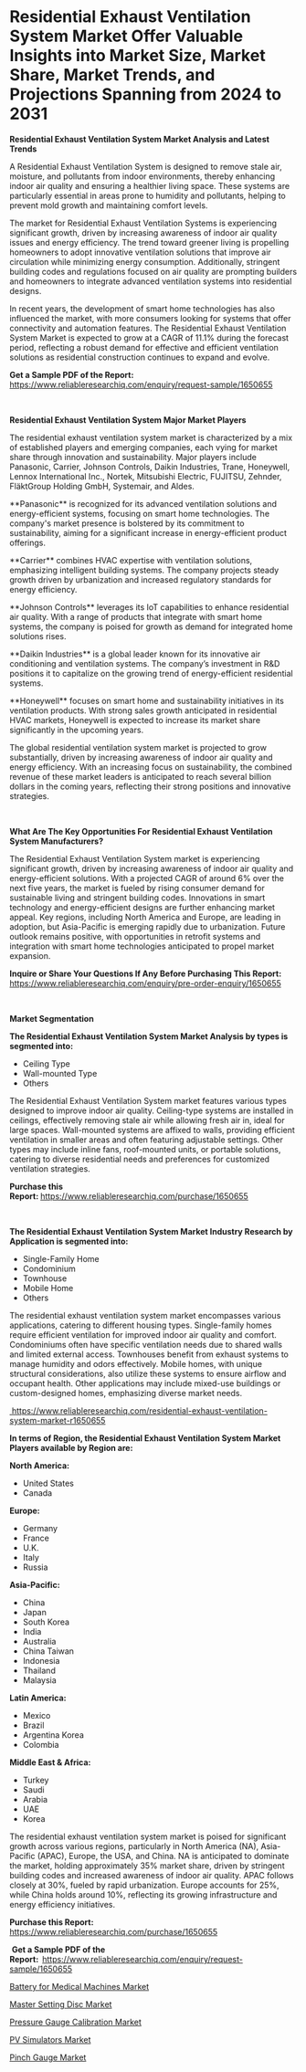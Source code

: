 <p><h1>Residential Exhaust Ventilation System Market Offer Valuable Insights into Market Size, Market Share, Market Trends, and Projections Spanning from 2024 to 2031</h1></p><p><strong>Residential Exhaust Ventilation System Market Analysis and Latest Trends</strong></p>
<p><p>A Residential Exhaust Ventilation System is designed to remove stale air, moisture, and pollutants from indoor environments, thereby enhancing indoor air quality and ensuring a healthier living space. These systems are particularly essential in areas prone to humidity and pollutants, helping to prevent mold growth and maintaining comfort levels.</p><p>The market for Residential Exhaust Ventilation Systems is experiencing significant growth, driven by increasing awareness of indoor air quality issues and energy efficiency. The trend toward greener living is propelling homeowners to adopt innovative ventilation solutions that improve air circulation while minimizing energy consumption. Additionally, stringent building codes and regulations focused on air quality are prompting builders and homeowners to integrate advanced ventilation systems into residential designs.</p><p>In recent years, the development of smart home technologies has also influenced the market, with more consumers looking for systems that offer connectivity and automation features. The Residential Exhaust Ventilation System Market is expected to grow at a CAGR of 11.1% during the forecast period, reflecting a robust demand for effective and efficient ventilation solutions as residential construction continues to expand and evolve.</p></p>
<p><strong>Get a Sample PDF of the Report:&nbsp;</strong> <a href="https://www.reliableresearchiq.com/enquiry/request-sample/1650655?utm_campaign=1088&utm_medium=2&utm_source=Github&utm_content=ia&utm_term=27122024&utm_id=residential-exhaust-ventilation-system">https://www.reliableresearchiq.com/enquiry/request-sample/1650655</a></p>
<p>&nbsp;</p>
<p><strong>Residential Exhaust Ventilation System Major Market Players</strong></p>
<p><p>The residential exhaust ventilation system market is characterized by a mix of established players and emerging companies, each vying for market share through innovation and sustainability. Major players include Panasonic, Carrier, Johnson Controls, Daikin Industries, Trane, Honeywell, Lennox International Inc., Nortek, Mitsubishi Electric, FUJITSU, Zehnder, FläktGroup Holding GmbH, Systemair, and Aldes.</p><p>**Panasonic** is recognized for its advanced ventilation solutions and energy-efficient systems, focusing on smart home technologies. The company's market presence is bolstered by its commitment to sustainability, aiming for a significant increase in energy-efficient product offerings.</p><p>**Carrier** combines HVAC expertise with ventilation solutions, emphasizing intelligent building systems. The company projects steady growth driven by urbanization and increased regulatory standards for energy efficiency.</p><p>**Johnson Controls** leverages its IoT capabilities to enhance residential air quality. With a range of products that integrate with smart home systems, the company is poised for growth as demand for integrated home solutions rises.</p><p>**Daikin Industries** is a global leader known for its innovative air conditioning and ventilation systems. The company’s investment in R&D positions it to capitalize on the growing trend of energy-efficient residential systems.</p><p>**Honeywell** focuses on smart home and sustainability initiatives in its ventilation products. With strong sales growth anticipated in residential HVAC markets, Honeywell is expected to increase its market share significantly in the upcoming years.</p><p>The global residential ventilation system market is projected to grow substantially, driven by increasing awareness of indoor air quality and energy efficiency. With an increasing focus on sustainability, the combined revenue of these market leaders is anticipated to reach several billion dollars in the coming years, reflecting their strong positions and innovative strategies.</p></p>
<p>&nbsp;</p>
<p><strong>What Are The Key Opportunities For Residential Exhaust Ventilation System Manufacturers?</strong></p>
<p><p>The Residential Exhaust Ventilation System market is experiencing significant growth, driven by increasing awareness of indoor air quality and energy-efficient solutions. With a projected CAGR of around 6% over the next five years, the market is fueled by rising consumer demand for sustainable living and stringent building codes. Innovations in smart technology and energy-efficient designs are further enhancing market appeal. Key regions, including North America and Europe, are leading in adoption, but Asia-Pacific is emerging rapidly due to urbanization. Future outlook remains positive, with opportunities in retrofit systems and integration with smart home technologies anticipated to propel market expansion.</p></p>
<p><strong>Inquire or Share Your Questions If Any Before Purchasing This Report:</strong> <a href="https://www.reliableresearchiq.com/enquiry/pre-order-enquiry/1650655?utm_campaign=1088&utm_medium=2&utm_source=Github&utm_content=ia&utm_term=27122024&utm_id=residential-exhaust-ventilation-system">https://www.reliableresearchiq.com/enquiry/pre-order-enquiry/1650655</a></p>
<p>&nbsp;</p>
<p><strong>Market Segmentation</strong></p>
<p><strong>The Residential Exhaust Ventilation System Market Analysis by types is segmented into:</strong></p>
<p><ul><li>Ceiling Type</li><li>Wall-mounted Type</li><li>Others</li></ul></p>
<p><p>The Residential Exhaust Ventilation System market features various types designed to improve indoor air quality. Ceiling-type systems are installed in ceilings, effectively removing stale air while allowing fresh air in, ideal for large spaces. Wall-mounted systems are affixed to walls, providing efficient ventilation in smaller areas and often featuring adjustable settings. Other types may include inline fans, roof-mounted units, or portable solutions, catering to diverse residential needs and preferences for customized ventilation strategies.</p></p>
<p><strong>Purchase this Report:&nbsp;</strong><a href="https://www.reliableresearchiq.com/purchase/1650655?utm_campaign=1088&utm_medium=2&utm_source=Github&utm_content=ia&utm_term=27122024&utm_id=residential-exhaust-ventilation-system">https://www.reliableresearchiq.com/purchase/1650655</a></p>
<p>&nbsp;</p>
<p><strong>The Residential Exhaust Ventilation System Market Industry Research by Application is segmented into:</strong></p>
<p><ul><li>Single-Family Home</li><li>Condominium</li><li>Townhouse</li><li>Mobile Home</li><li>Others</li></ul></p>
<p><p>The residential exhaust ventilation system market encompasses various applications, catering to different housing types. Single-family homes require efficient ventilation for improved indoor air quality and comfort. Condominiums often have specific ventilation needs due to shared walls and limited external access. Townhouses benefit from exhaust systems to manage humidity and odors effectively. Mobile homes, with unique structural considerations, also utilize these systems to ensure airflow and occupant health. Other applications may include mixed-use buildings or custom-designed homes, emphasizing diverse market needs.</p></p>
<p><a href="https://www.reliableresearchiq.com/residential-exhaust-ventilation-system-market-r1650655?utm_campaign=1088&utm_medium=2&utm_source=Github&utm_content=ia&utm_term=27122024&utm_id=residential-exhaust-ventilation-system">&nbsp;https://www.reliableresearchiq.com/residential-exhaust-ventilation-system-market-r1650655</a></p>
<p><strong>In terms of Region, the Residential Exhaust Ventilation System Market Players available by Region are:</strong></p>
<p>
    <p> <strong> North America: </strong>
        <ul>
            <li>United States</li>
            <li>Canada</li>
        </ul>
        </p> 
    <p> <strong> Europe: </strong>
        <ul>
            <li>Germany</li>
            <li>France</li>
            <li>U.K.</li>
            <li>Italy</li>
            <li>Russia</li>
        </ul>
        </p> 
    <p> <strong> Asia-Pacific: </strong>
        <ul>
            <li>China</li>
            <li>Japan</li>
            <li>South Korea</li>
            <li>India</li>
            <li>Australia</li>
            <li>China Taiwan</li>
            <li>Indonesia</li>
            <li>Thailand</li>
            <li>Malaysia</li>
        </ul>
        </p> 
    <p> <strong> Latin America: </strong>
        <ul>
            <li>Mexico</li>
            <li>Brazil</li>
            <li>Argentina Korea</li>
            <li>Colombia</li>
        </ul>
        </p> 
    <p> <strong> Middle East & Africa: </strong>
        <ul>
            <li>Turkey</li>
            <li>Saudi</li>
            <li>Arabia</li>
            <li>UAE</li>
            <li>Korea</li>
        </ul>
    </p>
    </p>
<p><p>The residential exhaust ventilation system market is poised for significant growth across various regions, particularly in North America (NA), Asia-Pacific (APAC), Europe, the USA, and China. NA is anticipated to dominate the market, holding approximately 35% market share, driven by stringent building codes and increased awareness of indoor air quality. APAC follows closely at 30%, fueled by rapid urbanization. Europe accounts for 25%, while China holds around 10%, reflecting its growing infrastructure and energy efficiency initiatives.</p></p>
<p><strong>Purchase this Report: </strong><a href="https://www.reliableresearchiq.com/purchase/1650655?utm_campaign=1088&utm_medium=2&utm_source=Github&utm_content=ia&utm_term=27122024&utm_id=residential-exhaust-ventilation-system">https://www.reliableresearchiq.com/purchase/1650655</a></p>
<p>&nbsp;<strong>Get a Sample PDF of the Report:&nbsp;&nbsp;</strong><a href="https://www.reliableresearchiq.com/enquiry/request-sample/1650655?utm_campaign=1088&utm_medium=2&utm_source=Github&utm_content=ia&utm_term=27122024&utm_id=residential-exhaust-ventilation-system">https://www.reliableresearchiq.com/enquiry/request-sample/1650655</a></p>
<p><strong></strong></p>
<p><p><a href="https://github.com/domoniqueluoma76/Market-Research-Report-List-1/blob/main/battery-for-medical-machines-market.md?utm_campaign=1088&utm_medium=2&utm_source=Github&utm_content=ia&utm_term=27122024&utm_id=residential-exhaust-ventilation-system">Battery for Medical Machines Market</a></p><p><a href="https://www.linkedin.com/pulse/evaluating-profitability-growth-master-setting-disc-market-insights-liy1e?utm_campaign=1088&utm_medium=2&utm_source=Github&utm_content=ia&utm_term=27122024&utm_id=residential-exhaust-ventilation-system">Master Setting Disc Market</a></p><p><a href="https://www.linkedin.com/pulse/pressure-gauge-calibration-market-analysis-2024-2031-competitive-mpx8e?utm_campaign=1088&utm_medium=2&utm_source=Github&utm_content=ia&utm_term=27122024&utm_id=residential-exhaust-ventilation-system">Pressure Gauge Calibration Market</a></p><p><a href="https://github.com/barnickclara79/Market-Research-Report-List-1/blob/main/pv-simulators-market.md?utm_campaign=1088&utm_medium=2&utm_source=Github&utm_content=ia&utm_term=27122024&utm_id=residential-exhaust-ventilation-system">PV Simulators Market</a></p><p><a href="https://www.linkedin.com/pulse/pinch-gauge-market-outlook-2024-2031-trends-size-projected-9-dqpce?utm_campaign=1088&utm_medium=2&utm_source=Github&utm_content=ia&utm_term=27122024&utm_id=residential-exhaust-ventilation-system">Pinch Gauge Market</a></p></p>